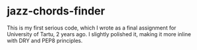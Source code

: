 # jazz-chords-finder
This is my first serious code, which I wrote as a final assignment for University of Tartu, 2 years ago. I slightly polished it, making it more inline with DRY and PEP8 principles.
